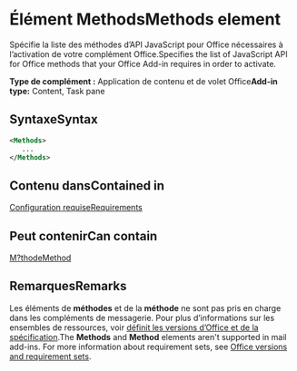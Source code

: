 # <a name="methods-element"></a><span data-ttu-id="2776d-101">Élément Methods</span><span class="sxs-lookup"><span data-stu-id="2776d-101">Methods element</span></span>

<span data-ttu-id="2776d-102">Spécifie la liste des méthodes d’API JavaScript pour Office nécessaires à l’activation de votre complément Office.</span><span class="sxs-lookup"><span data-stu-id="2776d-102">Specifies the list of JavaScript API for Office methods that your Office Add-in requires in order to activate.</span></span>

<span data-ttu-id="2776d-103">**Type de complément :** Application de contenu et de volet Office</span><span class="sxs-lookup"><span data-stu-id="2776d-103">**Add-in type:** Content, Task pane</span></span>

## <a name="syntax"></a><span data-ttu-id="2776d-104">Syntaxe</span><span class="sxs-lookup"><span data-stu-id="2776d-104">Syntax</span></span>

```XML
<Methods>
   ...
</Methods>
```

## <a name="contained-in"></a><span data-ttu-id="2776d-105">Contenu dans</span><span class="sxs-lookup"><span data-stu-id="2776d-105">Contained in</span></span>

[<span data-ttu-id="2776d-106">Configuration requise</span><span class="sxs-lookup"><span data-stu-id="2776d-106">Requirements</span></span>](requirements.md)

## <a name="can-contain"></a><span data-ttu-id="2776d-107">Peut contenir</span><span class="sxs-lookup"><span data-stu-id="2776d-107">Can contain</span></span>

[<span data-ttu-id="2776d-108">M?thode</span><span class="sxs-lookup"><span data-stu-id="2776d-108">Method</span></span>](method.md)

## <a name="remarks"></a><span data-ttu-id="2776d-109">Remarques</span><span class="sxs-lookup"><span data-stu-id="2776d-109">Remarks</span></span>

<span data-ttu-id="2776d-110">Les éléments de **méthodes** et de la **méthode** ne sont pas pris en charge dans les compléments de messagerie. Pour plus d’informations sur les ensembles de ressources, voir [définit les versions d’Office et de la spécification](https://docs.microsoft.com/office/dev/add-ins/develop/office-versions-and-requirement-sets).</span><span class="sxs-lookup"><span data-stu-id="2776d-110">The  **Methods** and **Method** elements aren't supported in mail add-ins. For more information about requirement sets, see [Office versions and requirement sets](https://docs.microsoft.com/office/dev/add-ins/develop/office-versions-and-requirement-sets).</span></span>

